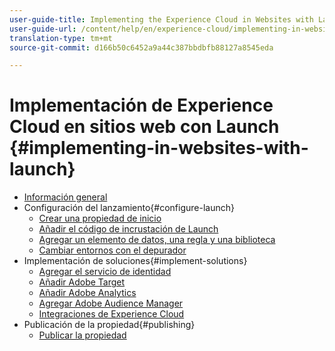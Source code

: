 ```yaml
---
user-guide-title: Implementing the Experience Cloud in Websites with Launch
user-guide-url: /content/help/en/experience-cloud/implementing-in-websites-with-launch/index.html
translation-type: tm+mt
source-git-commit: d166b50c6452a9a44c387bbdbfb88127a8545eda

---
```



# Implementación de Experience Cloud en sitios web con Launch {#implementing-in-websites-with-launch}

+ [Información general](index.md)
+ Configuración del lanzamiento{#configure-launch}
   + [Crear una propiedad de inicio](launch.md)
   + [Añadir el código de incrustación de Launch](launch-add-embed.md)
   + [Agregar un elemento de datos, una regla y una biblioteca](launch-data-elements-rules.md)
   + [Cambiar entornos con el depurador](launch-switch-environments.md)
+ Implementación de soluciones{#implement-solutions}
   + [Agregar el servicio de identidad](id-service.md)
   + [Añadir Adobe Target](target.md)
   + [Añadir Adobe Analytics](analytics.md)
   + [Agregar Adobe Audience Manager](audience-manager.md)
   + [Integraciones de Experience Cloud](integrations.md)
+ Publicación de la propiedad{#publishing}
   + [Publicar la propiedad](publish.md)
